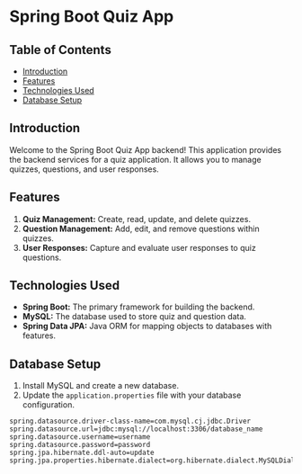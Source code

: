 # Spring Boot Quiz App 


## Table of Contents
- [Introduction](#introduction)
- [Features](#features)
- [Technologies Used](#technologies-used)
- [Database Setup](#database-setup)


## Introduction

Welcome to the Spring Boot Quiz App backend! This application provides the backend services for a quiz application. It allows you to manage quizzes, questions, and user responses.

## Features

1. **Quiz Management:** Create, read, update, and delete quizzes.
2. **Question Management:** Add, edit, and remove questions within quizzes.
3. **User Responses:** Capture and evaluate user responses to quiz questions.


## Technologies Used

- **Spring Boot:** The primary framework for building the backend.
- **MySQL:** The database used to store quiz and question data.
- **Spring Data JPA:** Java ORM for mapping objects to databases with features.

## Database Setup

1. Install MySQL and create a new database.
2. Update the `application.properties` file with your database configuration.

```properties
spring.datasource.driver-class-name=com.mysql.cj.jdbc.Driver
spring.datasource.url=jdbc:mysql://localhost:3306/database_name
spring.datasource.username=username
spring.datasource.password=password
spring.jpa.hibernate.ddl-auto=update
spring.jpa.properties.hibernate.dialect=org.hibernate.dialect.MySQLDialect
